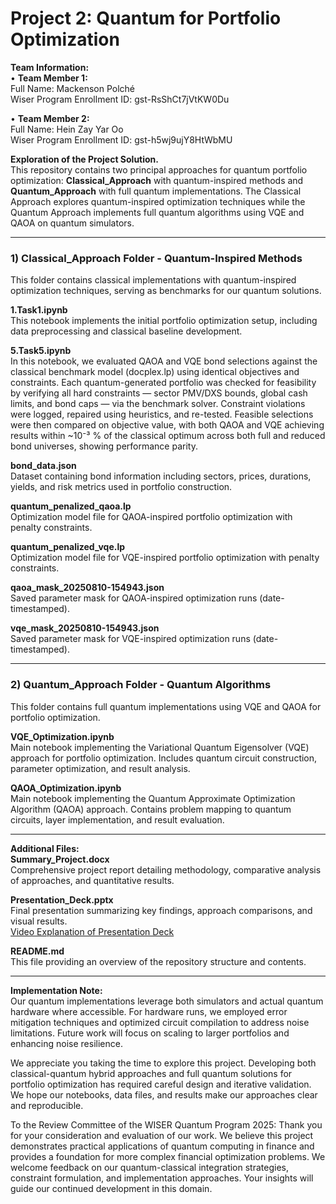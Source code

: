 # Project 2: Quantum for Portfolio Optimization

**Team Information:**  
• **Team Member 1:**  
Full Name: Mackenson Polché  
Wiser Program Enrollment ID: gst-RsShCt7jVtKW0Du  

• **Team Member 2:**  
Full Name: Hein Zay Yar Oo  
Wiser Program Enrollment ID: gst-h5wj9ujY8HtWbMU  

**Exploration of the Project Solution.**  
This repository contains two principal approaches for quantum portfolio optimization: **Classical_Approach** with quantum-inspired methods and **Quantum_Approach** with full quantum implementations. The Classical Approach explores quantum-inspired optimization techniques while the Quantum Approach implements full quantum algorithms using VQE and QAOA on quantum simulators.  

---

### **1) Classical_Approach Folder - Quantum-Inspired Methods**  
This folder contains classical implementations with quantum-inspired optimization techniques, serving as benchmarks for our quantum solutions.

**1.Task1.ipynb**  
This notebook implements the initial portfolio optimization setup, including data preprocessing and classical baseline development.

**5.Task5.ipynb**  
In this notebook, we evaluated QAOA and VQE bond selections against the classical benchmark model (docplex.lp) using identical objectives and constraints.
Each quantum-generated portfolio was checked for feasibility by verifying all hard constraints — sector PMV/DXS bounds, global cash limits, and bond caps — via the benchmark solver.
Constraint violations were logged, repaired using heuristics, and re-tested.
Feasible selections were then compared on objective value, with both QAOA and VQE achieving results within ~10⁻³ % of the classical optimum across both full and reduced bond universes, showing performance parity.

**bond_data.json**  
Dataset containing bond information including sectors, prices, durations, yields, and risk metrics used in portfolio construction.

**quantum_penalized_qaoa.lp**  
Optimization model file for QAOA-inspired portfolio optimization with penalty constraints.

**quantum_penalized_vqe.lp**  
Optimization model file for VQE-inspired portfolio optimization with penalty constraints.

**qaoa_mask_20250810-154943.json**  
Saved parameter mask for QAOA-inspired optimization runs (date-timestamped).

**vqe_mask_20250810-154943.json**  
Saved parameter mask for VQE-inspired optimization runs (date-timestamped).

---

### **2) Quantum_Approach Folder - Quantum Algorithms**  
This folder contains full quantum implementations using VQE and QAOA for portfolio optimization.

**VQE_Optimization.ipynb**  
Main notebook implementing the Variational Quantum Eigensolver (VQE) approach for portfolio optimization. Includes quantum circuit construction, parameter optimization, and result analysis.

**QAOA_Optimization.ipynb**  
Main notebook implementing the Quantum Approximate Optimization Algorithm (QAOA) approach. Contains problem mapping to quantum circuits, layer implementation, and result evaluation.

---

**Additional Files:**  
**Summary_Project.docx**  
Comprehensive project report detailing methodology, comparative analysis of approaches, and quantitative results.

**Presentation_Deck.pptx**  
Final presentation summarizing key findings, approach comparisons, and visual results.  
 [Video Explanation of Presentation Deck](https://drive.google.com/file/d/1XUs6XI8d-iXvxbAhGx-bG_7zMuyher1S/view?usp=sharing)

**README.md**  
This file providing an overview of the repository structure and contents.

---

**Implementation Note:**  
Our quantum implementations leverage both simulators and actual quantum hardware where accessible. For hardware runs, we employed error mitigation techniques and optimized circuit compilation to address noise limitations. Future work will focus on scaling to larger portfolios and enhancing noise resilience.

We appreciate you taking the time to explore this project. Developing both classical-quantum hybrid approaches and full quantum solutions for portfolio optimization has required careful design and iterative validation. We hope our notebooks, data files, and results make our approaches clear and reproducible.

To the Review Committee of the WISER Quantum Program 2025: Thank you for your consideration and evaluation of our work. We believe this project demonstrates practical applications of quantum computing in finance and provides a foundation for more complex financial optimization problems. We welcome feedback on our quantum-classical integration strategies, constraint formulation, and implementation approaches. Your insights will guide our continued development in this domain.
